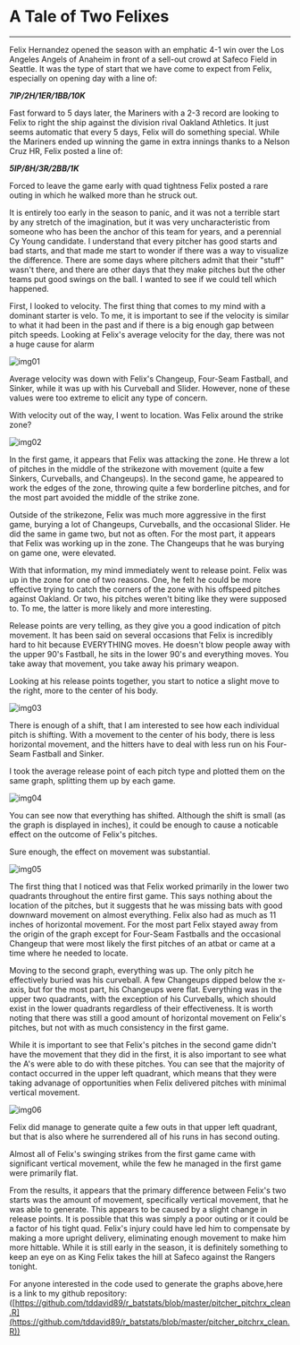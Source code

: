 # A Tale of Two Felixes

--------------------------------------------------------------------------------

Felix Hernandez opened the season with an emphatic 4-1 win over the Los Angeles Angels of Anaheim in front of a sell-out crowd at Safeco Field in Seattle. It was the type of start that we have come to expect from Felix, especially on opening day with a line of:

**_7IP/2H/1ER/1BB/10K_**

Fast forward to 5 days later, the Mariners with a 2-3 record are looking to Felix to right the ship against the division rival Oakland Athletics. It just seems automatic that every 5 days, Felix will do something special. While the Mariners ended up winning the game in extra innings thanks to a Nelson Cruz HR, Felix posted a line of:

**_5IP/8H/3R/2BB/1K_**

Forced to leave the game early with quad tightness Felix posted a rare outing in which he walked more than he struck out.

It is entirely too early in the season to panic, and it was not a terrible start by any stretch of the imagination, but it was very uncharacteristic from someone who has been the anchor of this team for years, and a perennial Cy Young candidate. I understand that every pitcher has good starts and bad starts, and that made me start to wonder if there was a way to visualize the difference. There are some days where pitchers admit that their "stuff" wasn't there, and there are other days that they make pitches but the other teams put good swings on the ball. I wanted to see if we could tell which happened.

First, I looked to velocity. The first thing that comes to my mind with a dominant starter is velo. To me, it is important to see if the velocity is similar to what it had been in the past and if there is a big enough gap between pitch speeds. Looking at Felix's average velocity for the day, there was not a huge cause for alarm

![img01](https://github.com/tddavid89/r_batstats/blob/master/Tale%20of%20Two%20Felixes/img01.png?raw=true)

Average velocity was down with Felix's Changeup, Four-Seam Fastball, and Sinker, while it was up with his Curveball and Slider. However, none of these values were too extreme to elicit any type of concern.

With velocity out of the way, I went to location. Was Felix around the strike zone?

![img02](https://github.com/tddavid89/r_batstats/blob/master/Tale%20of%20Two%20Felixes/img02.png?raw=true)

In the first game, it appears that Felix was attacking the zone. He threw a lot of pitches in the middle of the strikezone with movement (quite a few Sinkers, Curveballs, and Changeups). In the second game, he appeared to work the edges of the zone, throwing quite a few borderline pitches, and for the most part avoided the middle of the strike zone.

Outside of the strikezone, Felix was much more aggressive in the first game, burying a lot of Changeups, Curveballs, and the occasional Slider. He did the same in game two, but not as often. For the most part, it appears that Felix was working up in the zone. The Changeups that he was burying on game one, were elevated.

With that information, my mind immediately went to release point. Felix was up in the zone for one of two reasons. One, he felt he could be more effective trying to catch the corners of the zone with his offspeed pitches against Oakland. Or two, his pitches weren't biting like they were supposed to. To me, the latter is more likely and more interesting.

Release points are very telling, as they give you a good indication of pitch movement. It has been said on several occasions that Felix is incredibly hard to hit because EVERYTHING moves. He doesn't blow people away with the upper 90's Fastball, he sits in the lower 90's and everything moves. You take away that movement, you take away his primary weapon.

Looking at his release points together, you start to notice a slight move to the right, more to the center of his body.

![img03](https://github.com/tddavid89/r_batstats/blob/master/Tale%20of%20Two%20Felixes/img03.png?raw=true)

There is enough of a shift, that I am interested to see how each individual pitch is shifting. With a movement to the center of his body, there is less horizontal movement, and the hitters have to deal with less run on his Four-Seam Fastball and Sinker.

I took the average release point of each pitch type and plotted them on the same graph, splitting them up by each game.

![img04](https://github.com/tddavid89/r_batstats/blob/master/Tale%20of%20Two%20Felixes/img04.png?raw=true)

You can see now that everything has shifted. Although the shift is small (as the graph is displayed in inches), it could be enough to cause a noticable effect on the outcome of Felix's pitches.

Sure enough, the effect on movement was substantial.

![img05](https://github.com/tddavid89/r_batstats/blob/master/Tale%20of%20Two%20Felixes/img05.png?raw=true)

The first thing that I noticed was that Felix worked primarily in the lower two quadrants throughout the entire first game. This says nothing about the location of the pitches, but it suggests that he was missing bats with good downward movement on almost everything. Felix also had as much as 11 inches of horizontal movement. For the most part Felix stayed away from the origin of the graph except for Four-Seam Fastballs and the occasional Changeup that were most likely the first pitches of an atbat or came at a time where he needed to locate.

Moving to the second graph, everything was up. The only pitch he effectively buried was his curveball. A few Changeups dipped below the x-axis, but for the most part, his Changeups were flat. Everything was in the upper two quadrants, with the exception of his Curveballs, which should exist in the lower quadrants regardless of their effectiveness. It is worth noting that there was still a good amount of horizontal movement on Felix's pitches, but not with as much consistency in the first game.

While it is important to see that Felix's pitches in the second game didn't have the movement that they did in the first, it is also important to see what the A's were able to do with these pitches. You can see that the majority of contact occurred in the upper left quadrant, which means that they were taking advanage of opportunities when Felix delivered pitches with minimal vertical movement.

![img06](https://github.com/tddavid89/r_batstats/blob/master/Tale%20of%20Two%20Felixes/img06.png?raw=true)

Felix did manage to generate quite a few outs in that upper left quadrant, but that is also where he surrendered all of his runs in has second outing.

Almost all of Felix's swinging strikes from the first game came with significant vertical movement, while the few he managed in the first game were primarily flat.

From the results, it appears that the primary difference between Felix's two starts was the amount of movement, specifically vertical movement, that he was able to generate. This appears to be caused by a slight change in release points. It is possible that this was simply a poor outing or it could be a factor of his tight quad. Felix's injury could have led him to compensate by making a more upright delivery, eliminating enough movement to make him more hittable. While it is still early in the season, it is definitely something to keep an eye on as King Felix takes the hill at Safeco against the Rangers tonight.

For anyone interested in the code used to generate the graphs above,here is a link to my github repository: ([https://github.com/tddavid89/r_batstats/blob/master/pitcher_pitchrx_clean.R](https://github.com/tddavid89/r_batstats/blob/master/pitcher_pitchrx_clean.R))
